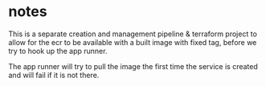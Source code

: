 # notes

This is a separate creation and management pipeline & terraform project to allow for the ecr to be available with a built image with fixed tag, before we try to hook up the app runner. 

The app runner will try to pull the image the first time the service is created and will fail if it is not there.
